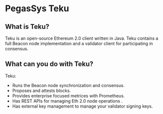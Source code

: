 # PegasSys Teku

## What is Teku? 

Teku is an open-source Ethereum 2.0 client written in Java. Teku contains a full Beacon node implementation 
and a validator client for participating in consensus. 

## What can you do with Teku? 

Teku: 

* Runs the Beacon node synchronization and consensus. 
* Proposes and attests blocks. 
* Provides enterprise focused metrices with Prometheus. 
* Has REST APIs for managing Eth 2.0 node operations . 
* Has external key management to manage your validator signing keys. 
